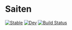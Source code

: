 # Saiten

[![Stable](https://img.shields.io/badge/docs-stable-blue.svg)](https://genkuroki.github.io/Saiten.jl/stable/)
[![Dev](https://img.shields.io/badge/docs-dev-blue.svg)](https://genkuroki.github.io/Saiten.jl/dev/)
[![Build Status](https://travis-ci.com/genkuroki/Saiten.jl.svg?branch=main)](https://travis-ci.com/genkuroki/Saiten.jl)
